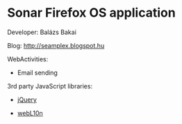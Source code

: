 Sonar Firefox OS application
==========

Developer: Balázs Bakai

Blog: http://seamplex.blogspot.hu

WebActivities:

* Email sending

3rd party JavaScript libraries:

* [jQuery](http://jquery.com/)

* [webL10n](https://github.com/fabi1cazenave/webL10n)


